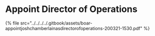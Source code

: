 # Appoint Director of Operations



{% file src="../../../../.gitbook/assets/boar-appointjoshchamberlainasdirectorofoperations-200321-1530.pdf" %}

